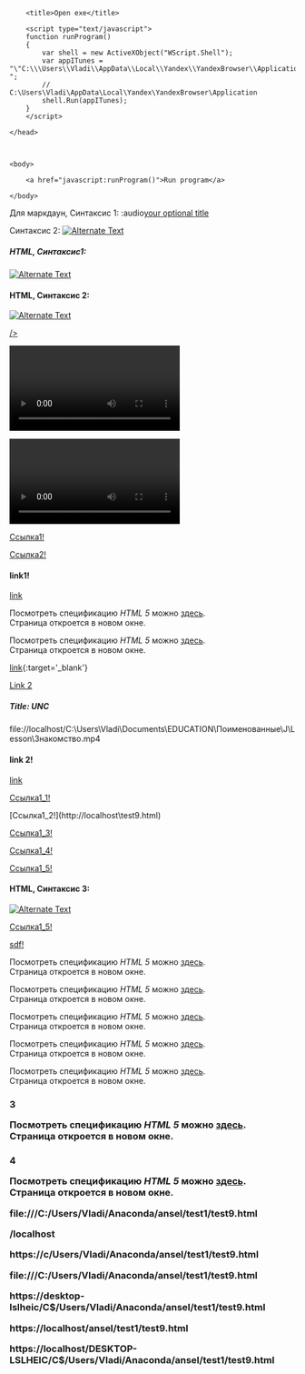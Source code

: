 <html>
    <head>

        <title>Open exe</title>

        <script type="text/javascript">
        function runProgram()
        {
            var shell = new ActiveXObject("WScript.Shell");                 
            var appITunes = "\"C:\\\Users\\Vladi\\AppData\\Local\\Yandex\\YandexBrowser\\Application\\browser.exe\" ";
            // C:\Users\Vladi\AppData\Local\Yandex\YandexBrowser\Application
            shell.Run(appITunes);
        }        
        </script>

    </head>



    <body>

        <a href="javascript:runProgram()">Run program</a>

    </body>

</html>






Для маркдаун,
Синтаксис 1:
:audio[your optional title](
video.MP4)

Синтаксис 2:
[![Alternate Text]({image-url})]({"file:///C:/Users/Vladi/Anaconda/ansel/test1/video.MP4"} "Link Title")

<h5> HTML, Синтаксис1:</h5>

<a href="{video-url}" title="Link Title"><img src="{image-url}" alt="Alternate Text" /></a>

<h4> HTML, Синтаксис 2:</h4>

<a href={file://localhost/C:/Users/Vladi/Anaconda/ansel/test1/test9.html} title=file://localhost/C:/Users/Vladi/Anaconda/ansel/test1/test9.html><img src="{C:/Users/Vladi/Anaconda/ansel/test1/test9.html}" alt="Alternate Text" /></a>

<a href={C:/Users/Vladi/Anaconda/ansel/test1/video.MP4} title="C:/Users/Vladi/Anaconda/ansel/test1/video.MP4">/></a>

<video src="video.MP4" controls title="Title"></video>

<video src="video.MP4"  autoplay="autoplay" unmute = "" controls title="Title"></video>

  [Ссылка1!](test9.html)

[Ссылка2!]("file:///C:/Users/Vladi/Anaconda/ansel/test1/test9.html")

<h4> link1! </h4>

<a href=/./test9.html>link</a>

 

<p>
    Посмотреть спецификацию <em>HTML 5</em> можно 
    <a href="file:///C:/Users/Vladi/Anaconda/ansel/test1/test9.html" target="_blank">здесь</a>. 
    <br>Страница откроется в новом окне.
  </p>

  <p>
    Посмотреть спецификацию <em>HTML 5</em> можно 
    <a href="file:///C:/Users/Vladi/Documents/EDUCATION/Поименованные/аlgorithms/Lesson/2/Урок%202.%20Структуры%20данных.%20Массивы.%20Алгоритмы%20массивов%20(720p).mp4" target="_blank">здесь</a>. 
    <br>Страница откроется в новом окне.
  </p>

  [link](C:/Users/Vladi/Anaconda/ansel/test1/test9.html){:target='_blank'} 

  <a href="file:///C:/Users/Vladi/Documents/EDUCATION/Поименованные/аlgorithms/Lesson/2/Урок%202.%20Структуры%20данных.%20Массивы.%20Алгоритмы%20массивов%20(720p).mp4">Link 2</a>

  <h5> Title: UNC </h5>

  file://localhost/C:\Users\Vladi\Documents\EDUCATION\Поименованные\J\Lesson\Знакомство.mp4

  <h4> link 2! </h4>

<a href="file:///C:/Users/Vladi/Anaconda/ansel/test1/test9.html">link</a>

  [Ссылка1_1!](http://localhost\C:\Users\Vladi\Anaconda\ansel\test1\test9.html)

  [Ссылка1_2!](http://localhost\test9.html\)

[Ссылка1_3!](http://localhost\C:test9.html)

[Ссылка1_4!](http://localhost/C:/test9.html)

[Ссылка1_5!](//DESKTOP-LSLHEIC/C$/Users/Vladi/Anaconda/ansel/test1/test9.html)
   
  <h4> HTML, Синтаксис 3:</h4>

<a href={//DESKTOP-LSLHEIC/EDUCATION/MYHTML/test9.html} title=//DESKTOP-LSLHEIC/EDUCATION/MYHTML/test9.html><img src="{file://DESKTOP-LSLHEIC/EDUCATION/MYHTML/test9.html}" alt="Alternate Text" /></a>

[Ссылка1_5!](//DESKTOP-LSLHEIC/EDUCATION/MYHTML/test9.html)

[sdf!](//DESKTOP-LSLHEIC/ansel/test1/test9.html)

<p>
    Посмотреть спецификацию <em>HTML 5</em> можно 
    <a href="//DESKTOP-LSLHEIC/ansel/test1/test9.html" target="_blank">здесь</a>. 
    <br>Страница откроется в новом окне.
  </p>

  <p>
    Посмотреть спецификацию <em>HTML 5</em> можно 
    <a href="//DESKTOP-LSLHEIC/../ansel/test1/test9.html" target="_blank">здесь</a>. 
    <br>Страница откроется в новом окне.
  </p>

   <p>
    Посмотреть спецификацию <em>HTML 5</em> можно 
    <a href="//DESKTOP-LSLHEIC/C$/../ansel/test1/test9.html" target="_blank">здесь</a>. 
    <br>Страница откроется в новом окне.
  </p>

  <p>
    Посмотреть спецификацию <em>HTML 5</em> можно 
    <a href="//localhost/DESKTOP-LSLHEIC/C$/../ansel/test1/test9.html" target="_blank">здесь</a>. 
    <br>Страница откроется в новом окне.
  </p>

<p>
    Посмотреть спецификацию <em>HTML 5</em> можно 
    <a href="//DESKTOP-LSLHEIC/C$/C:/Users/Vladi/Anaconda/ansel/test1/test9.html" target="_blank">здесь</a>. 
    <br>Страница откроется в новом окне.
  </p>

<H3>3</3>
<p>
    Посмотреть спецификацию <em>HTML 5</em> можно 
    <a href="///./Users/Vladi/Anaconda/ansel/test1/test9.html" target="_blank">здесь</a>. 
    <br>Страница откроется в новом окне.
  </p>
<H3>4</3>

<p>
    Посмотреть спецификацию <em>HTML 5</em> можно 
    <a href="file:///C:/Users/Vladi/Anaconda/ansel/test1/test9.html" target="_blank">здесь</a>. 
    <br>Страница откроется в новом окне.
  </p>
file:///C:/Users/Vladi/Anaconda/ansel/test1/test9.html

/localhost

https://c/Users/Vladi/Anaconda/ansel/test1/test9.html

file:///C:/Users/Vladi/Anaconda/ansel/test1/test9.html

https://desktop-lslheic/C$/Users/Vladi/Anaconda/ansel/test1/test9.html


https://localhost/ansel/test1/test9.html

 
https://localhost/DESKTOP-LSLHEIC/C$/Users/Vladi/Anaconda/ansel/test1/test9.html


  